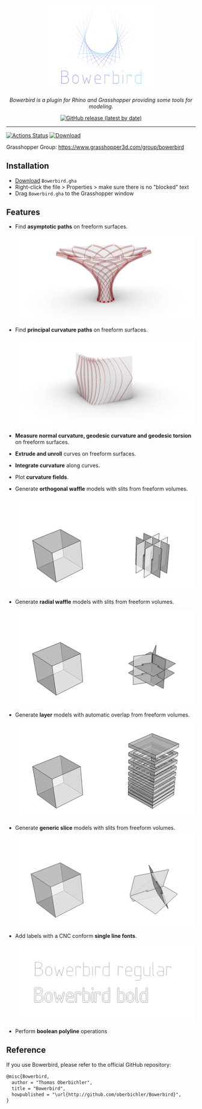 <p align="center"><a href="https://oberbichler.github.io/Bowerbird"><img alt="Logo" width="60%" src="https://raw.githubusercontent.com/oberbichler/Bowerbird/master/docs/bowerbird.svg?sanitize=true&max-age=0"></a></p>

<p align="center"><i>Bowerbird is a plugin for Rhino and Grasshopper providing some tools for modeling.</i></p>

<p align="center"><a href="https://github.com/oberbichler/Bowerbird/releases/latest/download/Bowerbird.gha"><img alt="GitHub release (latest by date)" src="https://img.shields.io/github/v/release/oberbichler/Bowerbird?color=blue&label=Download&style=for-the-badge"></a></p>

---

[![Actions Status](https://github.com/oberbichler/Bowerbird/workflows/CI/badge.svg?branch=master)](https://github.com/oberbichler/Bowerbird/actions) [![Download](https://img.shields.io/github/downloads/oberbichler/Bowerbird/total.svg)](https://github.com/oberbichler/Bowerbird/releases/latest)

Grasshopper Group: https://www.grasshopper3d.com/group/bowerbird

## Installation

* [Download](https://github.com/oberbichler/Bowerbird/releases/latest/download/Bowerbird.gha) `Bowerbird.gha`
* Right-click the file > Properties > make sure there is no "blocked" text
* Drag `Bowerbird.gha` to the Grasshopper window

## Features

- Find **asymptotic paths** on freeform surfaces.

  ![Normal Curvature](https://raw.githubusercontent.com/oberbichler/Bowerbird/master/docs/normal-curvature.png?sanitize=true&max-age=0)

- Find **principal curvature paths** on freeform surfaces.

  ![Geodesic Torsion](https://raw.githubusercontent.com/oberbichler/Bowerbird/master/docs/geodesic-torsion.png?sanitize=true&max-age=0)

- **Measure normal curvature, geodesic curvature and geodesic torsion** on freeform surfaces.

- **Extrude and unroll** curves on freeform surfaces.

- **Integrate curvature** along curves.

- Plot **curvature fields**.

- Generate **orthogonal waffle** models with slits from freeform volumes.

  ![Waffle](https://raw.githubusercontent.com/oberbichler/Bowerbird/master/docs/images/Example_BBWaffle.png?sanitize=true&max-age=0)

- Generate **radial waffle** models with slits from freeform volumes.

  ![Radial](https://raw.githubusercontent.com/oberbichler/Bowerbird/master/docs/images/Example_BBRadial.png?sanitize=true&max-age=0)

- Generate **layer** models with automatic overlap from freeform volumes.

  ![Layer](https://raw.githubusercontent.com/oberbichler/Bowerbird/master/docs/images/Example_BBLayer.png?sanitize=true&max-age=0)

- Generate **generic slice** models with slits from freeform volumes.
  ![Slice](https://raw.githubusercontent.com/oberbichler/Bowerbird/master/docs/images/Example_BBSection.png?sanitize=true&max-age=0)

- Add labels with a CNC conform **single line fonts**.

  ![Text](https://raw.githubusercontent.com/oberbichler/Bowerbird/master/docs/images/Example_BBText.png?sanitize=true&max-age=0)

- Perform **boolean polyline** operations

## Reference

If you use Bowerbird, please refer to the official GitHub repository:

```
@misc{Bowerbird,
  author = "Thomas Oberbichler",
  title = "Bowerbird",
  howpublished = "\url{http://github.com/oberbichler/Bowerbird}",
}
```
